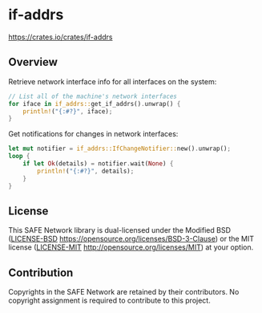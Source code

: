 # if-addrs
https://crates.io/crates/if-addrs

## Overview

Retrieve network interface info for all interfaces on the system:

```rust
// List all of the machine's network interfaces
for iface in if_addrs::get_if_addrs().unwrap() {
    println!("{:#?}", iface);
}
```

Get notifications for changes in network interfaces:

```rust
let mut notifier = if_addrs::IfChangeNotifier::new().unwrap();
loop {
    if let Ok(details) = notifier.wait(None) {
        println!("{:#?}", details);
    }
}
```

## License

This SAFE Network library is dual-licensed under the Modified BSD ([LICENSE-BSD](LICENSE-BSD) https://opensource.org/licenses/BSD-3-Clause) or the MIT license ([LICENSE-MIT](LICENSE-MIT) http://opensource.org/licenses/MIT) at your option.

## Contribution

Copyrights in the SAFE Network are retained by their contributors. No copyright assignment is required to contribute to this project.
